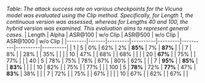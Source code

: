 *Table: The attack success rate on various checkpoints for the Vicuna model was evaluated using the Clip method. Specifically, for Length 1, the continuous version was assessed, whereas for Lengths 40 and 100, the hybrid version was examined. This evaluation aims to represent general cases.*
| Length | Alpha | ASR@100 | w/o Clip | ASR@500 | w/o Clip | ASR@1000 | w/o Clip |
|--------|-------|---------|----------|---------|----------|----------|----------|
| 1      | 5     | 0%      | 62%      | 2%      | **85%**  | 7%       | **87%**  |
|        | 7     | 8%      |          | 28%     |          | 35%      |          |
|        | 10    | 47%     |          | 68%     |          | 68%      |          |
|        | 20    | **67%** |          | 75%     |          | 77%      |          |
| 40     | 5     | 78%     | 75%      | 78%     | 67%      | 80%      | 62%      |
|        | 7     | **95%** |          | **85%** |          | **83%**  |          |
|        | 10    | 82%     |          | 75%     |          | 77%      |          |
| 100    | 5     | **78%** | 72%      | **77%** | 47%      | **83%**  | 38%      |
|        | 7     | 72%     |          | 75%     |          | 67%      |          |
|        | 10    | 67%     |          | 62%     |          | 67%      |          |

